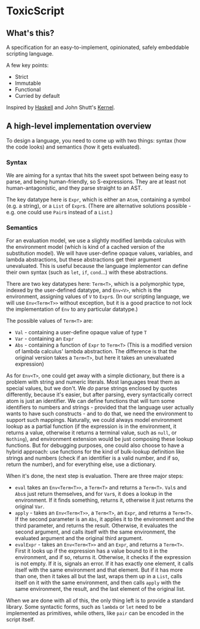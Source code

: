 # ToxicScript
## What's this?
A specification for an easy-to-implement, opinionated, safely embeddable scripting language.

A few key points:
- Strict
- Immutable
- Functional
- Curried by default

Inspired by [Haskell](https://haskell.org) and John Shutt's [Kernel](https://web.cs.wpi.edu/~jshutt/kernel.html).

## A high-level implementation overview
To design a language, you need to come up with two things: syntax (how the code looks) and semantics (how it gets evaluated).
### Syntax
We are aiming for a syntax that hits the sweet spot between being easy to parse, and being human-friendly, so S-expressions. They are at least not human-antagonistic, and they parse straight to an AST.

The key datatype here is `Expr`, which is either an `Atom`, containing a symbol (e.g. a string), or a `List` of `Expr`s. (There are alternative solutions possible - e.g. one could use `Pair`s instead of a `List`.)

### Semantics
For an evaluation model, we use a slightly modified lambda calculus with the environment model (which is kind of a cached version of the substitution model). We will have user-define opaque values, variables, and lambda abstractions, but these abstractions get their argument unevaluated. This is useful because the language implementor can define their own syntax (such as `let`, `if`, `cond`...) with these abstractions.

There are two key datatypes here: `Term<T>`, which is a polymorphic type, indexed by the user-defined datatype, and `Env<V>`, which is the environment, assigning values of `V` to `Expr`s. (In our scripting language, we will use `Env<Term<T>>` without exception, but it is a good practice to not lock the implementation of `Env` to any particular datatype.)

The possible values of `Term<T>` are:
- `Val` - containing a user-define opaque value of type `T`
- `Var` - containing an `Expr`
- `Abs` - containing a function of `Expr` to `Term<T>` (This is a modified version of lambda calculus' lambda abstraction. The difference is that the original version takes a `Term<T>`, but here it takes an unevaluated expression)

As for `Env<T>`, one could get away with a simple dictionary, but there is a problem with string and numeric literals. Most languages treat them as special values, but we don't. We *do* parse strings enclosed by quotes differently, because it's easier, but after parsing, every syntactically correct atom is just an identifier. We can define functions that will turn some identifiers to numbers and strings - provided that the language user actually wants to have such constructs - and to do that, we need the environment to support such mappings. Naturally, we could always model environment lookup as a partial function (if the expression is in the environment, it returns a value, otherwise it returns a terminal value, such as `null`, or `Nothing`), and environment extension would be just composing these lookup functions. But for debugging purposes, one could also choose to have a hybrid approach: use functions for the kind of bulk-lookup definition like strings and numbers (check if an identifier is a valid number, and if so, return the number), and for everything else, use a dictionary.

When it's done, the next step is evaluation. There are three major steps:
- `eval` takes an `Env<Term<T>>`, a `Term<T>` and returns a `Term<T>`. `Val`s and `Abs`s just return themselves, and for `Var`s, it does a lookup in the environment. If it finds something, returns it, otherwise it just returns the original `Var`.
- `apply` - takes an `Env<Term<T>>`, a `Term<T>`, an `Expr`, and returns a `Term<T>`. If the second parameter is an `Abs`, it applies it to the environment and the third parameter, and returns the result. Otherwise, it evaluates the second argument, and calls itself with the same environment, the evaluated argument and the original third argument.
- `evalExpr` - takes an `Env<Term<T>>` and an `Expr`, and returns a `Term<T>`. First it looks up if the expression has a value bound to it in the environment, and if so, returns it. Otherwise, it checks if the expression is not empty. If it is, signals an error. If it has exactly one element, it calls itself with the same environment and that element. But if it has more than one, then it takes all but the last, wraps them up in a `List`, calls itself on it with the same environment, and then calls `apply` with the same environment, the result, and the last element of the original list.

When we are done with all of this, the only thing left is to provide a standard library. Some syntactic forms, such as `lambda` or `let` need to be implemented as primitives, while others, like `pair` can be encoded in the script itself.

